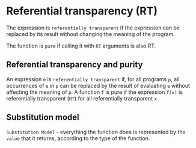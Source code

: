 # Referential transparency (RT)
The expression is `referentially transparent` if the expression can be replaced by its result without changing  the
meaning of the program. 

The function is `pure` if calling it with `RT` arguments is also RT.

## Referential transparency and purity
An expression `e` is `referentially transparent` if, for all programs `p`, all occurrences of `e`
in `p` can be replaced by the result of evaluating `e` without affecting the meaning of `p`.
A function `f` is pure if the expression `f(x)` is referentially transparent (`RT`) for all referentially transparent `x`

## Substitution model
`Substitution Model` - everything the function does is represented by the `value` that it returns, according to the type 
of the function.